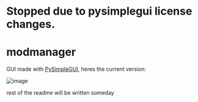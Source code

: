 # Stopped due to pysimplegui license changes.





# modmanager
GUI made with [PySimpleGUI](PySimpleGUI.com), heres the current version:

![image](https://github.com/OniKrisNeptune/modmanager/assets/111883899/c7a4d35e-f69d-4eb9-9daa-4977eb582d59)

rest of the readme will be written someday
